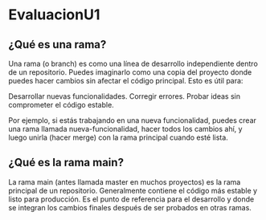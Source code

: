 # EvaluacionU1
## ¿Qué es una rama?
Una rama (o branch) es como una línea de desarrollo independiente dentro de un repositorio. Puedes imaginarlo como una copia del proyecto donde puedes hacer cambios sin afectar el código principal. Esto es útil para:

Desarrollar nuevas funcionalidades.
Corregir errores.
Probar ideas sin comprometer el código estable.

Por ejemplo, si estás trabajando en una nueva funcionalidad, puedes crear una rama llamada nueva-funcionalidad, hacer todos los cambios ahí, y luego unirla (hacer merge) con la rama principal cuando esté lista.

## ¿Qué es la rama main?
La rama main (antes llamada master en muchos proyectos) es la rama principal de un repositorio. Generalmente contiene el código más estable y listo para producción. Es el punto de referencia para el desarrollo y donde se integran los cambios finales después de ser probados en otras ramas.